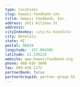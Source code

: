 ```yaml
---
type: locations
slug: hawaii-foodbank-inc
title: Hawaii Foodbank, Inc.
address: 2611 Kilihau St
address2: 
cityIndexKey: city-hi-honolulu
city: Honolulu
state: HI
postal: 96819
longitude: -157.894305
latitude: 21.336219
website: www.hawaiifoodbank.org
phone: 808-836-3600
fax: 808-836-2272
partnerBank: false
partnerGroupId: partner-group-55
---
```

